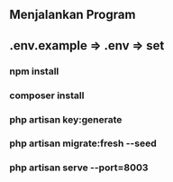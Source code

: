 ## Menjalankan Program

## .env.example => .env => set

### npm install

### composer install

### php artisan key:generate

### php artisan migrate:fresh --seed

### php artisan serve --port=8003